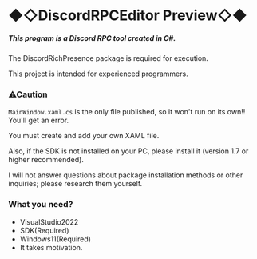 # ◆◇**DiscordRPCEditor Preview**◇◆



##### This program is a Discord RPC tool created in C#.

The DiscordRichPresence package is required for execution.

This project is intended for experienced programmers.



### **⚠Caution**



`MainWindow.xaml.cs` is the only file published, so it won't run on its own!! You'll get an error.

You must create and add your own XAML file.

Also, if the SDK is not installed on your PC, please install it (version 1.7 or higher recommended).



I will not answer questions about package installation methods or other inquiries; please research them yourself.


### What you need?
* VisualStudio2022
* SDK(Required)
* Windows11(Required)
* It takes motivation.


